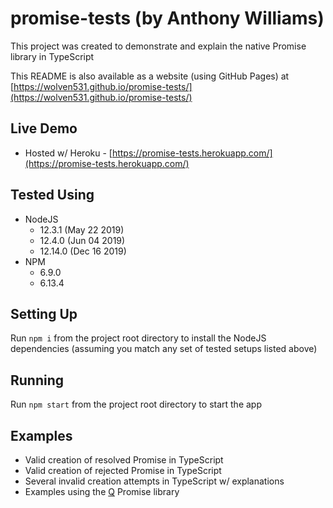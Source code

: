 # promise-tests (by Anthony Williams)

This project was created to demonstrate and explain the native Promise library in TypeScript

This README is also available as a website (using GitHub Pages) at [https://wolven531.github.io/promise-tests/](https://wolven531.github.io/promise-tests/)

## Live Demo

* Hosted w/ Heroku - [https://promise-tests.herokuapp.com/](https://promise-tests.herokuapp.com/)

## Tested Using

* NodeJS
  * 12.3.1 (May 22 2019)
  * 12.4.0 (Jun 04 2019)
  * 12.14.0 (Dec 16 2019)
* NPM
  * 6.9.0
  * 6.13.4

## Setting Up

Run `npm i` from the project root directory to install the NodeJS dependencies (assuming you match any set of tested setups listed above)

## Running

Run `npm start` from the project root directory to start the app

## Examples

* Valid creation of resolved Promise in TypeScript
* Valid creation of rejected Promise in TypeScript
* Several invalid creation attempts in TypeScript w/ explanations
* Examples using the [Q](https://www.npmjs.com/package/q) Promise library
